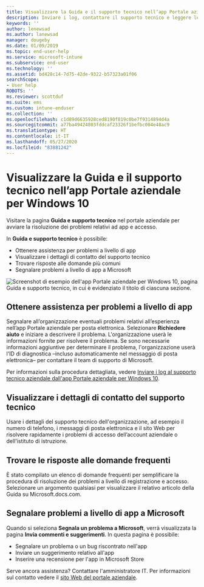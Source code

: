 ```yaml
---
title: Visualizzare la Guida e il supporto tecnico nell’app Portale aziendale per Windows 10 | Microsoft Docs
description: Inviare i log, contattare il supporto tecnico e leggere le domande frequenti nella pagina Guida e supporto tecnico dell’app Portale aziendale.
keywords: ''
author: lenewsad
ms.author: lanewsad
manager: dougeby
ms.date: 01/09/2019
ms.topic: end-user-help
ms.service: microsoft-intune
ms.subservice: end-user
ms.technology: ''
ms.assetid: bd428c14-7d75-42de-9322-b57323a01f06
searchScope:
- User help
ROBOTS: ''
ms.reviewer: scottduf
ms.suite: ems
ms.custom: intune-enduser
ms.collection: ''
ms.openlocfilehash: c1d89d6635928ced8190f819c0be7f9314894d4a
ms.sourcegitcommit: a77ba49424803fddcaf23326f1befbc004e48ac9
ms.translationtype: HT
ms.contentlocale: it-IT
ms.lasthandoff: 05/27/2020
ms.locfileid: "83881242"
---
```

# <a name="get-help-and-support-in-company-portal-for-windows-10"></a>Visualizzare la Guida e il supporto tecnico nell’app Portale aziendale per Windows 10

Visitare la pagina **Guida e supporto tecnico** nel portale aziendale per avviare la risoluzione dei problemi relativi ad app e accesso.   

In **Guida e supporto tecnico** è possibile:  

* Ottenere assistenza per problemi a livello di app
* Visualizzare i dettagli di contatto del supporto tecnico
* Trovare risposte alle domande più comuni 
* Segnalare problemi a livello di app a Microsoft

![Screenshot di esempio dell'app Portale aziendale per Windows 10, pagina Guida e supporto tecnico, in cui è evidenziato il titolo di ciascuna sezione.](./media/1812_UCP_Help_Support_sections.png)  

## <a name="get-help-with-app-problems"></a>Ottenere assistenza per problemi a livello di app

Segnalare all’organizzazione eventuali problemi relativi all’esperienza nell’app Portale aziendale per posta elettronica. Selezionare **Richiedere aiuto** e iniziare a descrivere il problema. L'organizzazione userà le informazioni fornite per risolvere il problema. Se sono necessarie informazioni aggiuntive per determinare il problema, l'organizzazione userà l'ID di diagnostica &ndash;incluso automaticamente nel messaggio di posta elettronica&ndash; per contattare il team di supporto di Microsoft.  

Per informazioni sulla procedura dettagliata, vedere [Inviare i log al supporto tecnico aziendale dall'app Portale aziendale per Windows 10](send-logs-to-your-it-admin-cp-windows.md).  

## <a name="view-helpdesk-contact-details"></a>Visualizzare i dettagli di contatto del supporto tecnico  
Usare i dettagli del supporto tecnico dell'organizzazione, ad esempio il numero di telefono, i messaggi di posta elettronica e il sito Web per risolvere rapidamente i problemi di accesso dell’account aziendale o dell'istituto di istruzione.  

## <a name="find-answers-to-frequently-asked-questions"></a>Trovare le risposte alle domande frequenti  
È stato compilato un elenco di domande frequenti per semplificare la procedura di risoluzione dei problemi a livello di registrazione e accesso. Selezionare un argomento qualsiasi per visualizzare il relativo articolo della Guida su Microsoft.docs.com.  

## <a name="report-app-problems-to-microsoft"></a>Segnalare problemi a livello di app a Microsoft  
Quando si seleziona **Segnala un problema a Microsoft**, verrà visualizzata la pagina **Invia commenti e suggerimenti**. In questa pagina è possibile:

* Segnalare un problema o un bug riscontrato nell'app  
* Inviare un suggerimento relativo all'app  
* Inserire una recensione per l'app in Microsoft Store   


Serve ancora assistenza? Contattare l'amministratore IT. Per informazioni sul contatto vedere il [sito Web del portale aziendale](https://go.microsoft.com/fwlink/?linkid=2010980).
